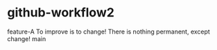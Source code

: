# github-workflow2
feature-A
To improve is to change!
There is nothing permanent, except change!
main
